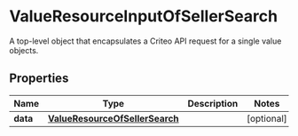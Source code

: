 

# ValueResourceInputOfSellerSearch

A top-level object that encapsulates a Criteo API request for a single value objects.

## Properties

| Name | Type | Description | Notes |
|------------ | ------------- | ------------- | -------------|
|**data** | [**ValueResourceOfSellerSearch**](ValueResourceOfSellerSearch.md) |  |  [optional] |



